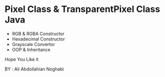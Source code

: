 # Pixel Class & TransparentPixel Class Java
- RGB & RGBA Constructor
- Hexadecimal Constructor
- Grayscale Convertor
- OOP & Inheritance

Hope You Like it

BY : Ali Abdollahian Noghabi
